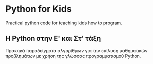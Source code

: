 # Python for Kids
Practical python code for teaching kids how to program.

## Η Python στην Ε' και Στ' τάξη
Πρακτικά παραδείγματα αλγορίθμων για την επίλυση μαθηματικών προβλημάτων με χρήση της γλώσσας προγραμματισμού Python.
